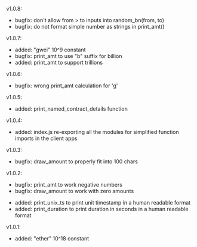 v1.0.8:
* bugfix: don't allow from > to inputs into random_bn(from, to)
* bugfix: do not format simple number as strings in print_amt()

v1.0.7:
* added: "gwei" 10^9 constant
* bugfix: print_amt to use "b" suffix for billion
* added: print_amt to support trillions

v1.0.6:
* bugfix: wrong print_amt calculation for 'g'

v1.0.5:
* added: print_named_contract_details function

v1.0.4:
* added: index.js re-exporting all the modules for simplified function imports in the client apps

v1.0.3:
* bugfix: draw_amount to properly fit into 100 chars

v1.0.2:
* bugfix: print_amt to work negative numbers
* bugfix: draw_amount to work with zero amounts
+ added: print_unix_ts to print unit timestamp in a human readable format
+ added: print_duration to print duration in seconds in a human readable format

v1.0.1:
+ added: "ether" 10^18 constant
